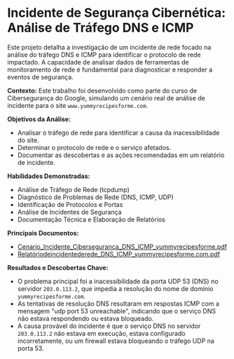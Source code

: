 # Incidente de Segurança Cibernética: Análise de Tráfego DNS e ICMP

Este projeto detalha a investigação de um incidente de rede focado na análise do tráfego DNS e ICMP para identificar o protocolo de rede impactado. A capacidade de analisar dados de ferramentas de monitoramento de rede é fundamental para diagnosticar e responder a eventos de segurança.

**Contexto:** Este trabalho foi desenvolvido como parte do curso de Cibersegurança do Google, simulando um cenário real de análise de incidente para o site `www.yummyrecipesforme.com`.

**Objetivos da Análise:**
*   Analisar o tráfego de rede para identificar a causa da inacessibilidade do site.
*   Determinar o protocolo de rede e o serviço afetados.
*   Documentar as descobertas e as ações recomendadas em um relatório de incidente.

**Habilidades Demonstradas:**
*   Análise de Tráfego de Rede (tcpdump)
*   Diagnóstico de Problemas de Rede (DNS, ICMP, UDP)
*   Identificação de Protocolos e Portas
*   Análise de Incidentes de Segurança
*   Documentação Técnica e Elaboração de Relatórios

**Principais Documentos:**
*   [Cenario_Incidente_Ciberseguranca_DNS_ICMP_yummyrecipesforme.pdf](../../ciberseguranca-dns-icmp/Cenario_Incidente_Ciberseguranca_DNS_ICMP_yummyrecipesforme.pdf)
*   [Relatóriodeincidentederede_DNS_ICMP_yummyrecipesforme.com.pdf](../../ciberseguranca-dns-icmp/Relatóriodeincidentederede_DNS_ICMP_yummyrecipesforme.com.pdf)

**Resultados e Descobertas Chave:**
*   O problema principal foi a inacessibilidade da porta UDP 53 (DNS) no servidor `203.0.113.2`, que impedia a resolução do nome de domínio `yummyrecipesforme.com`.
*   As tentativas de resolução DNS resultaram em respostas ICMP com a mensagem "udp port 53 unreachable", indicando que o serviço DNS não estava respondendo ou estava bloqueado.
*   A causa provável do incidente é que o serviço DNS no servidor `203.0.113.2` não estava em execução, estava configurado incorretamente, ou um firewall estava bloqueando o tráfego UDP na porta 53.
